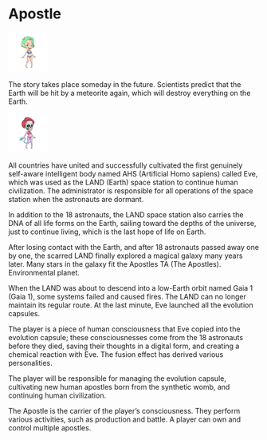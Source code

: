# Apostle

![](../../../.gitbook/assets/1880997323791638997538733961407804319999756217548894077905236785516223687.png)

The story takes place someday in the future. Scientists predict that the Earth will be hit by a meteorite again, which will destroy everything on the Earth.

![](../../../.gitbook/assets/16122484686004879874940863623874385534526219737989173654280368027604127890.png)

All countries have united and successfully cultivated the first genuinely self-aware intelligent body named AHS \(Artificial Homo sapiens\) called Eve, which was used as the LAND \(Earth\) space station to continue human civilization. The administrator is responsible for all operations of the space station when the astronauts are dormant.

In addition to the 18 astronauts, the LAND space station also carries the DNA of all life forms on the Earth, sailing toward the depths of the universe, just to continue living, which is the last hope of life on Earth.

After losing contact with the Earth, and after 18 astronauts passed away one by one, the scarred LAND finally explored a magical galaxy many years later. Many stars in the galaxy fit the Apostles TA \(The Apostles\). Environmental planet.

When the LAND was about to descend into a low-Earth orbit named Gaia 1 \(Gaia 1\), some systems failed and caused fires. The LAND can no longer maintain its regular route. At the last minute, Eve launched all the evolution capsules.

The player is a piece of human consciousness that Eve copied into the evolution capsule; these consciousnesses come from the 18 astronauts before they died, saving their thoughts in a digital form, and creating a chemical reaction with Eve. The fusion effect has derived various personalities.

The player will be responsible for managing the evolution capsule, cultivating new human apostles born from the synthetic womb, and continuing human civilization.

The Apostle is the carrier of the player’s consciousness. They perform various activities, such as production and battle. A player can own and control multiple apostles.

